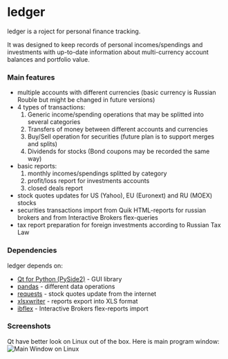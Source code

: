# ledger
ledger is a roject for personal finance tracking.

It was designed to keep records of personal incomes/spendings and investments with up-to-date information about multi-currency account balances and portfolio value.

### Main features
- multiple accounts with different currencies (basic currency is Russian Rouble but might be changed in future versions)
- 4 types of transactions: 
    1. Generic income/spending operations that may be splitted into several categories
    2. Transfers of money between different accounts and currencies
    3. Buy/Sell operation for securities (future plan is to support merges and splits)
    4. Dividends for stocks (Bond coupons may be recorded the same way)
- basic reports:
    1. monthly incomes/spendings splitted by category
    2. profit/loss report for investments accounts
    3. closed deals report 
- stock quotes updates for US (Yahoo), EU (Euronext) and RU (MOEX) stocks
- securities transactions import from Quik HTML-reports for russian brokers and from Interactive Brokers flex-queries
- tax report preparation for foreign investments according to Russian Tax Law

### Dependencies
ledger depends on:
* [Qt for Python (PySide2)](https://wiki.qt.io/Qt_for_Python) - GUI library
* [pandas](https://pandas.pydata.org/) - different data operations
* [requests](https://requests.readthedocs.io/) - stock quotes update from the internet
* [xlsxwriter](https://xlsxwriter.readthedocs.io/) - reports export into XLS format
* [ibflex](https://github.com/csingley/ibflex) - Interactive Brokers flex-reports import

### Screenshots
Qt have better look on Linux out of the box. Here is main program window:
![Main Window on Linux](https://github.com/titov-vv/ledger/blob/master/screenshots/main_linux.png?raw=true)